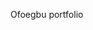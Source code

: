 <!-- Davis is the best minimal personal portfolio. This template has creative layout, supper smooth animation, unique features, modern and unique design which make your website more beautiful.

![01_preview __large_preview](https://github.com/codeplay-code/Davis-Personal-Portfolio-ReactJs-Template/assets/145067902/0db57385-7d6b-47e5-996e-54719e68c8ff)

https://github.com/codeplay-code/Davis-Personal-Portfolio-ReactJs-Template/wiki -->

Ofoegbu portfolio
